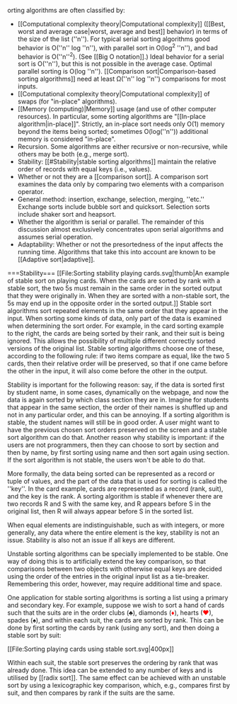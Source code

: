 orting algorithms are often classified by:

* [[Computational complexity theory|Computational complexity]] ([[Best, worst and average case|worst, average and best]] behavior) in terms of the size of the list (''n''). For typical serial sorting algorithms good behavior is O(''n''&nbsp;log&nbsp;''n''), with parallel sort in O(log<sup>2</sup>&nbsp;''n''), and bad behavior is O(''n''<sup>2</sup>). (See [[Big O notation]].) Ideal behavior for a serial sort is O(''n''), but this is not possible in the average case. Optimal parallel sorting is O(log&nbsp;''n''). [[Comparison sort|Comparison-based sorting algorithms]] need at least Ω(''n''&nbsp;log&nbsp;''n'') comparisons for most inputs.
* [[Computational complexity theory|Computational complexity]] of swaps (for "in-place" algorithms).
* [[Memory (computing)|Memory]] usage (and use of other computer resources). In particular, some sorting algorithms are "[[In-place algorithm|in-place]]". Strictly, an in-place sort needs only O(1) memory beyond the items being sorted; sometimes O(log(''n'')) additional memory is considered "in-place".
* Recursion.  Some algorithms are either recursive or non-recursive, while others may be both (e.g., merge sort).
* Stability: [[#Stability|stable sorting algorithms]] maintain the relative order of records with equal keys (i.e., values).
* Whether or not they are a [[comparison sort]]. A comparison sort examines the data only by comparing two elements with a comparison operator.
* General method: insertion, exchange, selection, merging, ''etc.'' Exchange sorts include bubble sort and quicksort. Selection sorts include shaker sort and heapsort.
* Whether the algorithm is serial or parallel. The remainder of this discussion almost exclusively concentrates upon serial algorithms and assumes serial operation.
* Adaptability: Whether or not the presortedness of the input affects the running time.  Algorithms that take this into account are known to be [[Adaptive sort|adaptive]].

===Stability===
[[File:Sorting stability playing cards.svg|thumb|An example of stable sort on playing cards. When the cards are sorted by rank with a stable sort, the two 5s must remain in the same order in the sorted output that they were originally in. When they are sorted with a non-stable sort, the 5s may end up in the opposite order in the sorted output.]]
Stable sort algorithms sort repeated elements in the same order that they appear in the input. When sorting some kinds of data, only part of the data is examined when determining the sort order. For example, in the card sorting example to the right, the cards are being sorted by their rank, and their suit is being ignored. This allows the possibility of multiple different correctly sorted versions of the original list. Stable sorting algorithms choose one of these, according to the following rule: if two items compare as equal, like the two 5 cards, then their relative order will be preserved, so that if one came before the other in the input, it will also come before the other in the output.

Stability is important for the following reason: say, if the data is sorted first by student name, in some cases, dynamically on the webpage, and now the data is again sorted by which class section they are in. Imagine for students that appear in the same section, the order of their names is shuffled up and not in any particular order, and this can be annoying. If a sorting algorithm is stable, the student names will still be in good order. A user might want to have the previous chosen sort orders preserved on the screen and a stable sort algorithm can do that. Another reason why stability is important: if the users are not programmers, then they can choose to sort by section and then by name, by first sorting using name and then sort again using section. If the sort algorithm is not stable, the users won't be able to do that.

More formally, the data being sorted can be represented as a record or tuple of values, and the part of the data that is used for sorting is called the ''key''. In the card example, cards are represented as a record (rank, suit), and the key is the rank. A sorting algorithm is stable if whenever there are two records R and S with the same key, and R appears before S in the original list, then R will always appear before S in the sorted list.

When equal elements are indistinguishable, such as with integers, or more generally, any data where the entire element is the key, stability is not an issue. Stability is also not an issue if all keys are different.

Unstable sorting algorithms can be specially implemented to be stable. One way of doing this is to artificially extend the key comparison, so that comparisons between two objects with otherwise equal keys are decided using the order of the entries in the original input list as a tie-breaker. Remembering this order, however, may require additional time and space.

One application for stable sorting algorithms is sorting a list using a primary and secondary key. For example, suppose we wish to sort a hand of cards such that the suits are in the order clubs (♣), diamonds (<span style="color:#ff0000">♦</span>), hearts (<span style="color:#ff0000">♥</span>), spades (♠), and within each suit, the cards are sorted by rank. This can be done by first sorting the cards by rank (using any sort), and then doing a stable sort by suit:

[[File:Sorting playing cards using stable sort.svg|400px]]

Within each suit, the stable sort preserves the ordering by rank that was already done. This idea can be extended to any number of keys and is utilised by [[radix sort]]. The same effect can be achieved with an unstable sort by using a lexicographic key comparison, which, e.g., compares first by suit, and then compares by rank if the suits are the same.

